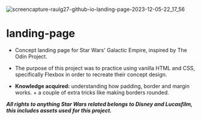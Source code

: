 
![screencapture-raulg27-github-io-landing-page-2023-12-05-22_17_56](https://github.com/RaulG27/landing-page/assets/84172894/f8755211-0fd0-4b56-aef3-ac6f67c91e87)

<h1>landing-page</h1>

<ul>
  <li><p>Concept landing page for Star Wars' Galactic Empire, inspired by The Odin Project.</p></li>
  <li><p>The purpose of this project was to practice using vanilla HTML and CSS, specifically Flexbox in order to recreate their concept design.</p></li>
  <li><p><b>Knowledge acquired:</b> understanding how padding, border and margin works. + a couple of extra tricks like making borders rounded.</p></li>
</ul>

<p><b><em>All rights to anything Star Wars related belongs to Disney and Lucasfilm, this includes assets used for this project.</em></b></p>

